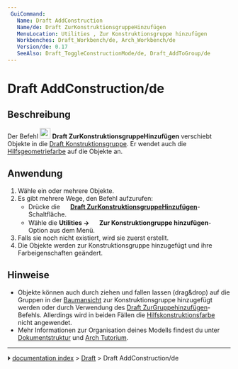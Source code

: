 ```yaml
---
 GuiCommand:
   Name: Draft AddConstruction
   Name/de: Draft ZurKonstruktionsgruppeHinzufügen
   MenuLocation: Utilities , Zur Konstruktionsgruppe hinzufügen
   Workbenches: Draft_Workbench/de, Arch_Workbench/de
   Version/de: 0.17
   SeeAlso: Draft_ToggleConstructionMode/de, Draft_AddToGroup/de
---
```


# Draft AddConstruction/de



## Beschreibung

Der Befehl <img alt="" src=images/Draft_AddConstruction.svg  style="width:24px;"> **Draft ZurKonstruktionsgruppeHinzufügen** verschiebt Objekte in die [Draft Konstruktionsgruppe](Draft_ToggleConstructionMode/de.md). Er wendet auch die [Hilfsgeometriefarbe](Draft_ToggleConstructionMode/de#Einstellungen.md) auf die Objekte an.



## Anwendung

1.  Wähle ein oder mehrere Objekte.
2.  Es gibt mehrere Wege, den Befehl aufzurufen:
    -   Drücke die **<img src="images/Draft_AddConstruction.svg" width=16px> [Draft ZurKonstruktionsgruppeHinzufügen](Draft_AddConstruction/de.md)**-Schaltfläche.
    -   Wähle die **Utilities → <img src="images/Draft_AddConstruction.svg" width=16px> Zur Konstruktiongruppe hinzufügen**-Option aus dem Menü.
3.  Falls sie noch nicht existiert, wird sie zuerst erstellt.
4.  Die Objekte werden zur Konstruktionsgruppe hinzugefügt und ihre Farbeigenschaften geändert.



## Hinweise

-   Objekte können auch durch ziehen und fallen lassen (drag&drop) auf die Gruppen in der [Baumansicht](Tree_view/de.md) zur Konstruktionsgruppe hinzugefügt werden oder durch Verwendung des [Draft ZurGruppehinzufügen](Draft_AddToGroup/de.md)-Befehls. Allerdings wird in beiden Fällen die [Hilfskonstruktionsfarbe](Draft_ToggleConstructionMode/de#Einstellungen.md) nicht angewendet.
-   Mehr Informationen zur Organisation deines Modells findest du unter [Dokumentstruktur](Document_structure/de.md) und [Arch Tutorium](Arch_tutorial/de#Ihr_Modell_organisieren.md).



---
⏵ [documentation index](../README.md) > [Draft](Draft_Workbench.md) > Draft AddConstruction/de
